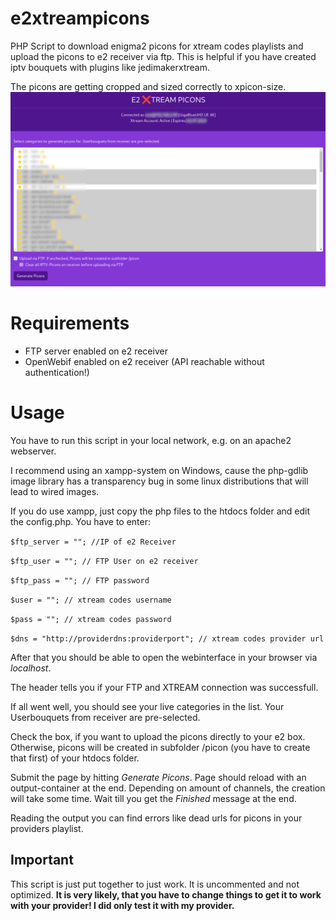 # e2xtreampicons
PHP Script to download enigma2 picons for xtream codes playlists and upload the picons to e2 receiver via ftp. This is helpful if you have created iptv bouquets with plugins like jedimakerxtream.

The picons are getting cropped and sized correctly to xpicon-size.
![screenshot](screenshot.png)

# Requirements
- FTP server enabled on e2 receiver
- OpenWebif enabled on e2 receiver (API reachable without authentication!)

# Usage
You have to run this script in your local network, e.g. on an apache2 webserver.

I recommend using an xampp-system on Windows, cause the php-gdlib image library has a transparency bug in some linux distributions that will lead to wired images.

If you do use xampp, just copy the php files to the htdocs folder and edit the config.php. You have to enter:

`$ftp_server = ""; //IP of e2 Receiver`

`$ftp_user = ""; // FTP User on e2 receiver`

`$ftp_pass = ""; // FTP password`

`$user = ""; // xtream codes username`

`$pass = ""; // xtream codes password`

`$dns = "http://providerdns:providerport"; // xtream codes provider url`

After that you should be able to open the webinterface in your browser via *localhost*.

The header tells you if your FTP and XTREAM connection was successfull.

If all went well, you should see your live categories in the list. Your Userbouquets from receiver are pre-selected.

Check the box, if you want to upload the picons directly to your e2 box. Otherwise, picons will be created in subfolder /picon (you have to create that first) of your htdocs folder.

Submit the page by hitting *Generate Picons*. Page should reload with an output-container at the end. Depending on amount of channels, the creation will take some time. Wait till you get the *Finished* message at the end.

Reading the output you can find errors like dead urls for picons in your providers playlist.

## Important ##
This script is just put together to just work. It is uncommented and not optimized. **It is very likely, that you have to change things to get it to work with your provider! I did only test it with my provider.**

